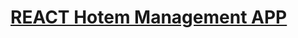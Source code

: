 # [REACT Hotem Management APP](https://646ba6a5e8fc6d0f2dd950ba--adorable-jelly-0f5b27.netlify.app/)
